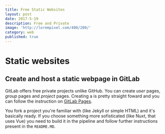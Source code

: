 ```yaml
---
title: Free Static Websites
layout: post
date: 2017-5-19
description: Free and Private
image: 'http://lorempixel.com/400/200/'
category: web
published: true
---
```

# Static websites 

## Create and host a static webpage in GitLab

GitLab offers free private projects unlike GitHub.
You can create *user* pages, *group* pages and *project* pages.
Creating a is pretty straight foward and you can follow the instruction on [GitLab Pages](https://pages.gitlab.io/).

You fork a project you're familiar with (like Jekyll or simple HTML) and it's basically ready. If you choose something more sofisticated (like Nuxt, that uses Vue) you need to build it in the pipeline and follow further instructions present in the `README.MD`.
